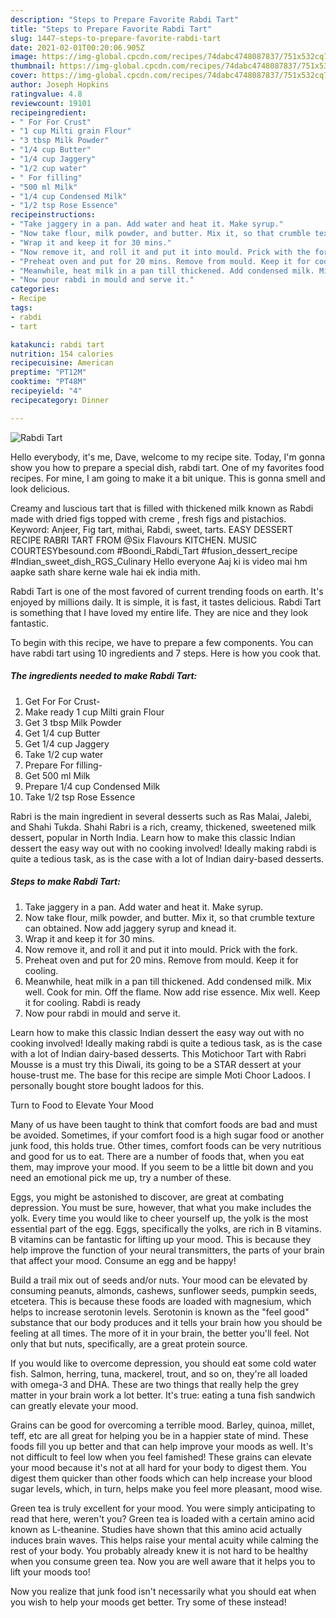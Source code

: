 ```yaml
---
description: "Steps to Prepare Favorite Rabdi Tart"
title: "Steps to Prepare Favorite Rabdi Tart"
slug: 1447-steps-to-prepare-favorite-rabdi-tart
date: 2021-02-01T00:20:06.905Z
image: https://img-global.cpcdn.com/recipes/74dabc4748087837/751x532cq70/rabdi-tart-recipe-main-photo.jpg
thumbnail: https://img-global.cpcdn.com/recipes/74dabc4748087837/751x532cq70/rabdi-tart-recipe-main-photo.jpg
cover: https://img-global.cpcdn.com/recipes/74dabc4748087837/751x532cq70/rabdi-tart-recipe-main-photo.jpg
author: Joseph Hopkins
ratingvalue: 4.8
reviewcount: 19101
recipeingredient:
- " For For Crust"
- "1 cup Milti grain Flour"
- "3 tbsp Milk Powder"
- "1/4 cup Butter"
- "1/4 cup Jaggery"
- "1/2 cup water"
- " For filling"
- "500 ml Milk"
- "1/4 cup Condensed Milk"
- "1/2 tsp Rose Essence"
recipeinstructions:
- "Take jaggery in a pan. Add water and heat it. Make syrup."
- "Now take flour, milk powder, and butter. Mix it, so that crumble texture can obtained. Now add jaggery syrup and knead it."
- "Wrap it and keep it for 30 mins."
- "Now remove it, and roll it and put it into mould. Prick with the fork."
- "Preheat oven and put for 20 mins. Remove from mould. Keep it for cooling."
- "Meanwhile, heat milk in a pan till thickened. Add condensed milk. Mix well. Cook for min. Off the flame. Now add rise essence. Mix well. Keep it for cooling. Rabdi is ready"
- "Now pour rabdi in mould and serve it."
categories:
- Recipe
tags:
- rabdi
- tart

katakunci: rabdi tart 
nutrition: 154 calories
recipecuisine: American
preptime: "PT12M"
cooktime: "PT48M"
recipeyield: "4"
recipecategory: Dinner

---
```



![Rabdi Tart](https://img-global.cpcdn.com/recipes/74dabc4748087837/751x532cq70/rabdi-tart-recipe-main-photo.jpg)

Hello everybody, it's me, Dave, welcome to my recipe site. Today, I'm gonna show you how to prepare a special dish, rabdi tart. One of my favorites food recipes. For mine, I am going to make it a bit unique. This is gonna smell and look delicious.

Creamy and luscious tart that is filled with thickened milk known as Rabdi made with dried figs topped with creme , fresh figs and pistachios. Keyword: Anjeer, Fig tart, mithai, Rabdi, sweet, tarts. EASY DESSERT RECIPE RABRI TART FROM @Six Flavours KITCHEN. MUSIC COURTESYbesound.com #Boondi_Rabdi_Tart #fusion_dessert_recipe #Indian_sweet_dish_RGS_Culinary Hello everyone Aaj ki is video mai hm aapke sath share kerne wale hai ek india mith.

Rabdi Tart is one of the most favored of current trending foods on earth. It's enjoyed by millions daily. It is simple, it is fast, it tastes delicious. Rabdi Tart is something that I have loved my entire life. They are nice and they look fantastic.


To begin with this recipe, we have to prepare a few components. You can have rabdi tart using 10 ingredients and 7 steps. Here is how you cook that.

<!--inarticleads1-->

##### The ingredients needed to make Rabdi Tart:

1. Get  For For Crust-
1. Make ready 1 cup Milti grain Flour
1. Get 3 tbsp Milk Powder
1. Get 1/4 cup Butter
1. Get 1/4 cup Jaggery
1. Take 1/2 cup water
1. Prepare  For filling-
1. Get 500 ml Milk
1. Prepare 1/4 cup Condensed Milk
1. Take 1/2 tsp Rose Essence


Rabri is the main ingredient in several desserts such as Ras Malai, Jalebi, and Shahi Tukda. Shahi Rabri is a rich, creamy, thickened, sweetened milk dessert, popular in North India. Learn how to make this classic Indian dessert the easy way out with no cooking involved! Ideally making rabdi is quite a tedious task, as is the case with a lot of Indian dairy-based desserts. 

<!--inarticleads2-->

##### Steps to make Rabdi Tart:

1. Take jaggery in a pan. Add water and heat it. Make syrup.
1. Now take flour, milk powder, and butter. Mix it, so that crumble texture can obtained. Now add jaggery syrup and knead it.
1. Wrap it and keep it for 30 mins.
1. Now remove it, and roll it and put it into mould. Prick with the fork.
1. Preheat oven and put for 20 mins. Remove from mould. Keep it for cooling.
1. Meanwhile, heat milk in a pan till thickened. Add condensed milk. Mix well. Cook for min. Off the flame. Now add rise essence. Mix well. Keep it for cooling. Rabdi is ready
1. Now pour rabdi in mould and serve it.


Learn how to make this classic Indian dessert the easy way out with no cooking involved! Ideally making rabdi is quite a tedious task, as is the case with a lot of Indian dairy-based desserts. This Motichoor Tart with Rabri Mousse is a must try this Diwali, its going to be a STAR dessert at your house-trust me. The base for this recipe are simple Moti Choor Ladoos. I personally bought store bought ladoos for this. 

Turn to Food to Elevate Your Mood


Many of us have been taught to think that comfort foods are bad and must be avoided. Sometimes, if your comfort food is a high sugar food or another junk food, this holds true. Other times, comfort foods can be very nutritious and good for us to eat. There are a number of foods that, when you eat them, may improve your mood. If you seem to be a little bit down and you need an emotional pick me up, try a number of these.

Eggs, you might be astonished to discover, are great at combating depression. You must be sure, however, that what you make includes the yolk. Every time you would like to cheer yourself up, the yolk is the most essential part of the egg. Eggs, specifically the yolks, are rich in B vitamins. B vitamins can be fantastic for lifting up your mood. This is because they help improve the function of your neural transmitters, the parts of your brain that affect your mood. Consume an egg and be happy!

Build a trail mix out of seeds and/or nuts. Your mood can be elevated by consuming peanuts, almonds, cashews, sunflower seeds, pumpkin seeds, etcetera. This is because these foods are loaded with magnesium, which helps to increase serotonin levels. Serotonin is known as the "feel good" substance that our body produces and it tells your brain how you should be feeling at all times. The more of it in your brain, the better you'll feel. Not only that but nuts, specifically, are a great protein source.

If you would like to overcome depression, you should eat some cold water fish. Salmon, herring, tuna, mackerel, trout, and so on, they're all loaded with omega-3 and DHA. These are two things that really help the grey matter in your brain work a lot better. It's true: eating a tuna fish sandwich can greatly elevate your mood. 

Grains can be good for overcoming a terrible mood. Barley, quinoa, millet, teff, etc are all great for helping you be in a happier state of mind. These foods fill you up better and that can help improve your moods as well. It's not difficult to feel low when you feel famished! These grains can elevate your mood because it's not at all hard for your body to digest them. You digest them quicker than other foods which can help increase your blood sugar levels, which, in turn, helps make you feel more pleasant, mood wise.

Green tea is truly excellent for your mood. You were simply anticipating to read that here, weren't you? Green tea is loaded with a certain amino acid known as L-theanine. Studies have shown that this amino acid actually induces brain waves. This helps raise your mental acuity while calming the rest of your body. You probably already knew it is not hard to be healthy when you consume green tea. Now you are well aware that it helps you to lift your moods too!

Now you realize that junk food isn't necessarily what you should eat when you wish to help your moods get better. Try some of these instead!


